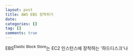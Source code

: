 ```yaml
---
layout: post
title: AWS EBS 장착하기
date:
categories: []
tag: []
comments: true
---
```


EBS<sup>Elastic Block Store</sup>는 EC2 인스턴스에 장착하는 '하드디스크'나  